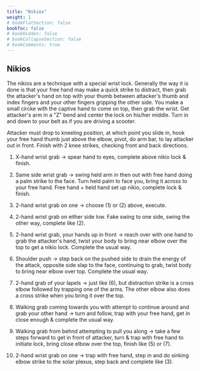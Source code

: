 ```yaml
---
title: "Nikios"
weight: 1
# bookFlatSection: false
bookToc: false
# bookHidden: false
# bookCollapseSection: false
# bookComments: true
---
```

## Nikios
The nikios are a technique with a special wrist lock.  Generally the way
it is done is that your free hand may make a quick strike to distract,
then grab the attacker's hand on top with your thumb between attacker's
thumb and index fingers and your other fingers gripping the other side.
You make a small circke with the captive hand to come on top, then grab
the wrist.  Get attacker's arm in a "Z" bend and center the lock on his/her
middle.  Turn in and down to your belt as if you are driving a 
scooter. 

Attacker must drop to kneeling position, at which point you slide in,
hook your free hand thumb just above the elbow, pivot, do arm bar, to
lay attacker out in front.  Finish with 2 knee strikes, checking front
and back directions.  

1. X-hand wrist grab -> spear hand to eyes, complete above nikio lock & finish.

2. Same side wrist grab -> swing held arm in then out with free hand
doing a palm strike to the face. Turn held palm to face you, bring it
across to your free hand.  Free hand + held hand set up nikio,
complete lock & finish.

3. 2-hand wrist grab on one -> choose (1) or (2) above, execute.

4. 2-hand wrist grab on either side low.  Fake swing to one side, swing
the other way, complete like (2).

5. 2-hand wrist grab, your hands up in front -> reach over with one hand
to grab the attacker's hand, twist your body to bring near elbow over the top
to get a nikio lock.  Complete the usual way.

6. Shoulder push -> step back on the pushed side to drain the energy of the
attack, opposite side slap to the face, continuing to grab, twist body
to bring near elbow over top.  Complete the usual way.

7. 2-hand grab of your lapels -> just like (6), but distraction strike
is a cross elbow followed by trapping one of the arms. The other elbow also does a cross strike when you
bring it over the top. 

8. Walking grab coming towards you with attempt to continue around and 
grab your other hand -> turn and follow, trap with your free hand, get 
in close enough & complete the usual way.

9. Walking grab from behnd attempting to pull you along -> take a few steps
forward to get in front of attacker, turn & trap with free hand to initiate
lock, bring close elbow over the top, finish like (5) or (7).

10. 2-hand wrist grab on one -> trap with free hand, step in and do
sinking elbow strike to the solar plexus, step back and complete 
like (3). 


